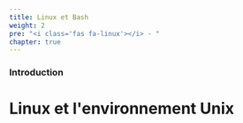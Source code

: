 ```yaml
---
title: Linux et Bash
weight: 2
pre: "<i class='fas fa-linux'></i> - "
chapter: true
---
```


### Introduction

# Linux et l'environnement Unix
